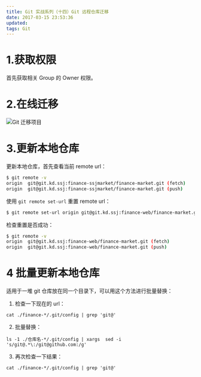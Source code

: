 ```yaml
---
title: Git 实战系列（十四）Git 远程仓库迁移
date: 2017-03-15 23:53:36
updated:
tags: Git
---
```


# 1.获取权限

首先获取相关 Group 的 Owner 权限。

# 2.在线迁移

![Git 迁移项目](/img/git/git_transfer_project.png)

# 3.更新本地仓库

更新本地仓库，首先查看当前 remote url：

```bash
$ git remote -v
origin  git@git.kd.ssj:finance-ssjmarket/finance-market.git (fetch)
origin  git@git.kd.ssj:finance-ssjmarket/finance-market.git (push)
```

使用 `git remote set-url`  重置 remote url：

```bash
$ git remote set-url origin git@git.kd.ssj:finance-web/finance-market.git
```

检查重置是否成功：

```bash
$ git remote -v
origin  git@git.kd.ssj:finance-web/finance-market.git (fetch)
origin  git@git.kd.ssj:finance-web/finance-market.git (push)
```

# 4 批量更新本地仓库

适用于一堆 git 仓库放在同一个目录下，可以用这个方法进行批量替换：

1. 检查一下现在的 url：

```
cat ./finance-*/.git/config | grep 'git@'
```

2. 批量替换：

```
ls -1 ./仓库名-*/.git/config | xargs  sed -i 's/git@.*\:/git@github.com:/g'
```
3. 再次检查一下结果：

```
cat ./finance-*/.git/config | grep 'git@'
```

